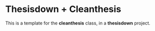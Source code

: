 # Thesisdown + Cleanthesis

This is a template for the **cleanthesis** class, in a **thesisdown** project.
